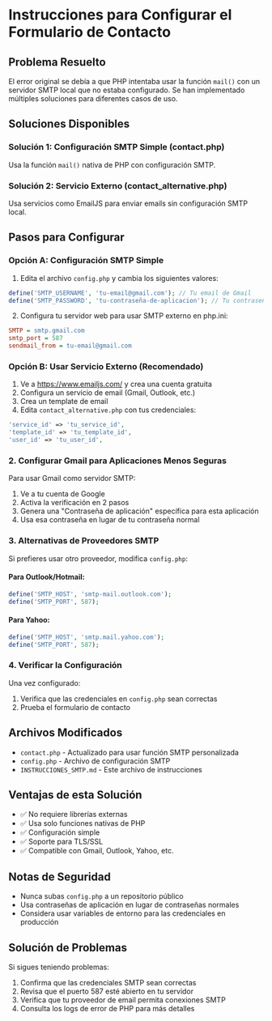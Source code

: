 # Instrucciones para Configurar el Formulario de Contacto

## Problema Resuelto
El error original se debía a que PHP intentaba usar la función `mail()` con un servidor SMTP local que no estaba configurado. Se han implementado múltiples soluciones para diferentes casos de uso.

## Soluciones Disponibles

### Solución 1: Configuración SMTP Simple (contact.php)
Usa la función `mail()` nativa de PHP con configuración SMTP.

### Solución 2: Servicio Externo (contact_alternative.php)
Usa servicios como EmailJS para enviar emails sin configuración SMTP local.

## Pasos para Configurar

### Opción A: Configuración SMTP Simple

1. Edita el archivo `config.php` y cambia los siguientes valores:

```php
define('SMTP_USERNAME', 'tu-email@gmail.com'); // Tu email de Gmail
define('SMTP_PASSWORD', 'tu-contraseña-de-aplicacion'); // Tu contraseña de aplicación
```

2. Configura tu servidor web para usar SMTP externo en php.ini:
```ini
SMTP = smtp.gmail.com
smtp_port = 587
sendmail_from = tu-email@gmail.com
```

### Opción B: Usar Servicio Externo (Recomendado)

1. Ve a https://www.emailjs.com/ y crea una cuenta gratuita
2. Configura un servicio de email (Gmail, Outlook, etc.)
3. Crea un template de email
4. Edita `contact_alternative.php` con tus credenciales:
```php
'service_id' => 'tu_service_id',
'template_id' => 'tu_template_id', 
'user_id' => 'tu_user_id',
```

### 2. Configurar Gmail para Aplicaciones Menos Seguras

Para usar Gmail como servidor SMTP:

1. Ve a tu cuenta de Google
2. Activa la verificación en 2 pasos
3. Genera una "Contraseña de aplicación" específica para esta aplicación
4. Usa esa contraseña en lugar de tu contraseña normal

### 3. Alternativas de Proveedores SMTP

Si prefieres usar otro proveedor, modifica `config.php`:

#### Para Outlook/Hotmail:
```php
define('SMTP_HOST', 'smtp-mail.outlook.com');
define('SMTP_PORT', 587);
```

#### Para Yahoo:
```php
define('SMTP_HOST', 'smtp.mail.yahoo.com');
define('SMTP_PORT', 587);
```

### 4. Verificar la Configuración

Una vez configurado:
1. Verifica que las credenciales en `config.php` sean correctas
2. Prueba el formulario de contacto

## Archivos Modificados

- `contact.php` - Actualizado para usar función SMTP personalizada
- `config.php` - Archivo de configuración SMTP
- `INSTRUCCIONES_SMTP.md` - Este archivo de instrucciones

## Ventajas de esta Solución

- ✅ No requiere librerías externas
- ✅ Usa solo funciones nativas de PHP
- ✅ Configuración simple
- ✅ Soporte para TLS/SSL
- ✅ Compatible con Gmail, Outlook, Yahoo, etc.

## Notas de Seguridad

- Nunca subas `config.php` a un repositorio público
- Usa contraseñas de aplicación en lugar de contraseñas normales
- Considera usar variables de entorno para las credenciales en producción

## Solución de Problemas

Si sigues teniendo problemas:

1. Confirma que las credenciales SMTP sean correctas
2. Revisa que el puerto 587 esté abierto en tu servidor
3. Verifica que tu proveedor de email permita conexiones SMTP
4. Consulta los logs de error de PHP para más detalles
